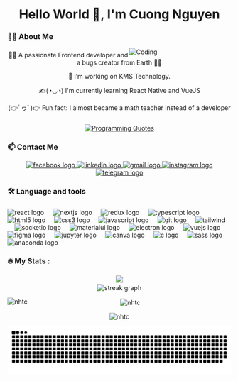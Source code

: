 
<!-- ![MasterHead](https://firebasestorage.googleapis.com/v0/b/flexi-coding.appspot.com/o/dempgi7-520f8d5f-63d4-4453-8822-dbc149ae27f8.gif?alt=media&token=91c0c7b2-93c3-4029-b011-1a8703c5730d) -->

###
<h1 align="center">Hello World 👋, I'm Cuong Nguyen</h1>

###

<h3 align="left">👩‍💻  About Me</h3>
<img align="right" alt="Coding" width="230" src="https://media0.giphy.com/media/v1.Y2lkPTc5MGI3NjExYWkyZmdkOXRxc3BnMjBqdXY3b3Q3d2g4OGYyZnh2bmQ2c2l6ZW5sZSZlcD12MV9pbnRlcm5hbF9naWZfYnlfaWQmY3Q9cw/Ll22OhMLAlVDb8UQWe/giphy.gif"/>

###
<div align="center">
<p>😵‍💫 A passionate Frontend developer and a bugs creator from Earth 😵‍💫</p> 
<p>🔭 I’m working on KMS Technology.</p>
<p>✍️(◔◡◔) I'm currently learning React Native and VueJS</p>
<p>(👉ﾟヮﾟ)👉 Fun fact: I almost became a math teacher instead of a developer</p>
</div>

###
<p align="center">
  <a href="https://github.com/piyushsuthar/github-readme-quotes">
    <img src="https://quotes-github-readme.vercel.app/api?type=horizontal&quote=When%20I%20wrote%20this%20code,%20only%20God%20and%20I%20understood%20what%20I%20did.%20Now%20only%20God%20knows.&theme=catppuccin_mocha&author=Anonymous" alt="Programming Quotes" />
  </a>
</p>

###
###
<h3 align="left">📫  Contact Me</h3>
<div align="center">
  <a href="https://www.facebook.com/nhtcit99/" target="_blank">
    <img src="https://img.shields.io/static/v1?message=NHTC&logo=facebook&label=&color=1877F2&logoColor=white&labelColor=&style=for-the-badge" height="25" alt="facebook logo"  />
  </a>
  <a href="https://www.linkedin.com/in/nhtcit/" target="_blank">
    <img src="https://img.shields.io/static/v1?message=LinkedIn&logo=linkedin&label=&color=0077B5&logoColor=white&labelColor=&style=for-the-badge" height="25" alt="linkedin logo"  />
  </a>
  <a href="nhtcit99@gmail.com" target="_blank">
    <img src="https://img.shields.io/static/v1?message=Gmail&logo=gmail&label=&color=D14836&logoColor=white&labelColor=&style=for-the-badge" height="25" alt="gmail logo"  />
  </a>
  <a href="https://www.instagram.com/nhtc.sony/" target="_blank">
    <img src="https://img.shields.io/static/v1?message=Instagram&logo=instagram&label=&color=E4405F&logoColor=white&labelColor=&style=for-the-badge" height="25" alt="instagram logo"  />
  </a>
  <a href="https://t.me/nhtc_sony" target="_blank">
    <img src="https://img.shields.io/static/v1?message=Telegram&logo=telegram&label=&color=2CA5E0&logoColor=white&labelColor=&style=for-the-badge" height="25" alt="telegram logo"  />
  </a>
</div>



<h3 align="left">🛠 Language and tools</h3>

###

<div align="left">
  <img src="https://cdn.jsdelivr.net/gh/devicons/devicon/icons/react/react-original.svg" height="40" alt="react logo"  />
  <img width="12" />
  <img src="https://cdn.jsdelivr.net/gh/devicons/devicon/icons/nextjs/nextjs-original.svg" height="40" alt="nextjs logo"  />
  <img width="12" />
  <img src="https://cdn.jsdelivr.net/gh/devicons/devicon/icons/redux/redux-original.svg" height="40" alt="redux logo"  />
  <img width="12" />
  <img src="https://cdn.jsdelivr.net/gh/devicons/devicon/icons/typescript/typescript-original.svg" height="40" alt="typescript logo"  />
  <img width="12" />
  <img src="https://cdn.jsdelivr.net/gh/devicons/devicon/icons/html5/html5-original.svg" height="40" alt="html5 logo"  />
  <img width="12" />
  <img src="https://cdn.jsdelivr.net/gh/devicons/devicon/icons/css3/css3-original.svg" height="40" alt="css3 logo"  />
  <img width="12" />
  <img src="https://cdn.jsdelivr.net/gh/devicons/devicon/icons/javascript/javascript-original.svg" height="40" alt="javascript logo"  />
  <img width="12" />
  <img src="https://cdn.jsdelivr.net/gh/devicons/devicon/icons/git/git-original.svg" height="40" alt="git logo"  />
  <img width="12" />
  <img src="https://www.vectorlogo.zone/logos/tailwindcss/tailwindcss-icon.svg" alt="tailwind" width="40" height="40"/>
  <img width="12" />
  <img src="https://cdn.jsdelivr.net/gh/devicons/devicon/icons/socketio/socketio-original.svg" height="40" alt="socketio logo"  />
  <img width="12" />
  <img src="https://cdn.jsdelivr.net/gh/devicons/devicon/icons/materialui/materialui-original.svg" height="40" alt="materialui logo"  />
  <img width="12" />
  <img src="https://cdn.jsdelivr.net/gh/devicons/devicon/icons/electron/electron-original.svg" height="40" alt="electron logo"  />
  <img width="12" />
  <img src="https://cdn.jsdelivr.net/gh/devicons/devicon/icons/vuejs/vuejs-original.svg" height="40" alt="vuejs logo"  />
  <img width="12" />
  <img src="https://cdn.jsdelivr.net/gh/devicons/devicon/icons/figma/figma-original.svg" height="40" alt="figma logo"  />
  <img width="12" />
  <img src="https://cdn.jsdelivr.net/gh/devicons/devicon/icons/jupyter/jupyter-original.svg" height="40" alt="jupyter logo"  />
  <img width="12" />
  <img src="https://cdn.jsdelivr.net/gh/devicons/devicon/icons/canva/canva-original.svg" height="40" alt="canva logo"  />
  <img width="12" />
  <img src="https://cdn.jsdelivr.net/gh/devicons/devicon/icons/c/c-original.svg" height="40" alt="c logo"  />
  <img width="12" />
  <img src="https://cdn.jsdelivr.net/gh/devicons/devicon/icons/sass/sass-original.svg" height="40" alt="sass logo"  />
  <img width="12" />
  <img src="https://cdn.jsdelivr.net/gh/devicons/devicon/icons/anaconda/anaconda-original.svg" height="40" alt="anaconda logo"  />
</div>

###

<h3 align="left">🔥   My Stats :</h3>

###
<div align="center">
  <img src="https://visitor-badge.laobi.icu/badge?page_id=nhtc.nhtc&theme=tokyonight"  />
</div>

<div align="center"> 
  <img src="https://streak-stats.demolab.com?user=nhtc&locale=en&mode=daily&theme=dark&hide_border=false&border_radius=5&order=3" height="220" alt="streak graph"  />
<div>
<p><img align="left" src="https://github-readme-stats.vercel.app/api/top-langs?username=nhtc&show_icons=true&locale=en&layout=compact&theme=tokyonight" alt="nhtc" /></p>

<p>&nbsp;<img align="center" src="https://github-readme-stats.vercel.app/api?username=nhtc&show_icons=true&locale=en&theme=tokyonight" alt="nhtc" /></p>
</div>
<p><img align="center" src="https://github-readme-streak-stats.herokuapp.com/?user=nhtc&&theme=tokyonight" alt="nhtc" /></p>  
<img src="https://raw.githubusercontent.com/nhtc/nhtc/output/snake.svg" alt="Snake animation" />

###

<br clear="both">

</div>

###

